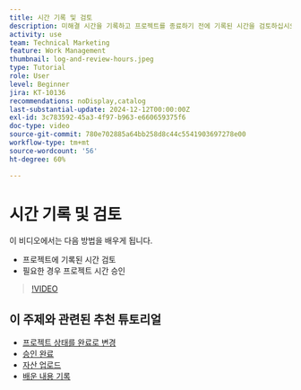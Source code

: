 ```yaml
---
title: 시간 기록 및 검토
description: 미해결 시간을 기록하고 프로젝트를 종료하기 전에 기록된 시간을 검토하십시오.
activity: use
team: Technical Marketing
feature: Work Management
thumbnail: log-and-review-hours.jpeg
type: Tutorial
role: User
level: Beginner
jira: KT-10136
recommendations: noDisplay,catalog
last-substantial-update: 2024-12-12T00:00:00Z
exl-id: 3c783592-45a3-4f97-b963-e660659375f6
doc-type: video
source-git-commit: 780e702885a64bb258d8c44c5541903697278e00
workflow-type: tm+mt
source-wordcount: '56'
ht-degree: 60%

---
```


# 시간 기록 및 검토

이 비디오에서는 다음 방법을 배우게 됩니다.

* 프로젝트에 기록된 시간 검토
* 필요한 경우 프로젝트 시간 승인

>[!VIDEO](https://video.tv.adobe.com/v/3441069/?quality=12&learn=on)

## 이 주제와 관련된 추천 튜토리얼

* [프로젝트 상태를 완료로 변경](/help/manage-work/projects/change-the-project-status.md)
* [승인 완료](/help/manage-work/close-a-project/complete-approvals.md)
* [자산 업로드](/help/manage-work/close-a-project/upload-assets.md)
* [배운 내용 기록](/help/manage-work/close-a-project/lessons-learned-from-closing-a-project.md)
